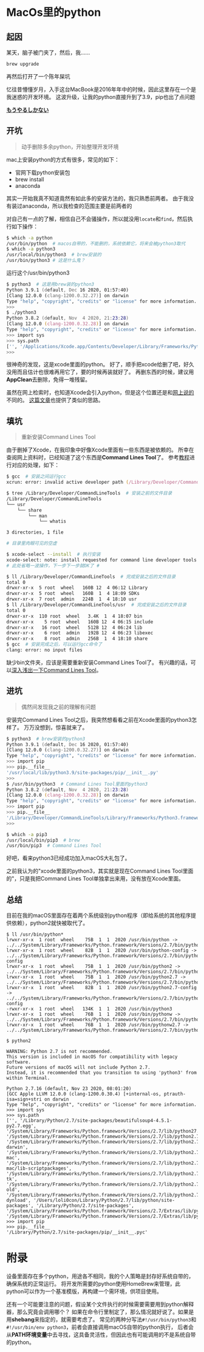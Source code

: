 # MacOs里的python

## 起因
某天，脑子被门夹了，然后，我......  
```zsh
brew upgrade
```
再然后打开了一个陈年屎坑

忆往昔懵懂岁月，入手这台MacBook是2016年年中的时候，因此这里存在一个是我迷惑的开发环境。
这波升级，让我的python直接升到了3.9，pip也出了点问题

[**もうやるしかない**](https://fanyi.baidu.com/#jp/zh/%E3%82%82%E3%81%86%E3%82%84%E3%82%8B%E3%81%97%E3%81%8B%E3%81%AA%E3%81%84)

## 开坑
> 动手删除多余python，开始整理开发环境

mac上安装python的方式有很多，常见的如下：
* 官网下载python安装包
* brew install
* anaconda

其实一开始我真不知道竟然有如此多的安装方法的，我只熟悉前两者。
由于我没有装过anaconda，所以我检查的范围主要是前两者的

对自己有一点的了解，相信自己不会骚操作，所以就没用```locate```和```find```，然后执行如下操作：
```zsh
$ which -a python
/usr/bin/python  # macos自带的，不能删的，系统依赖它，将来会被python3取代
$ which -a python3
/usr/local/bin/python3  # brew安装的
/usr/bin/python3 # 这是什么鬼？
```
运行这个/usr/bin/python3
```zsh
$ python3  # 这是用brew装的python3
Python 3.9.1 (default, Dec 16 2020, 01:57:40)
[Clang 12.0.0 (clang-1200.0.32.27)] on darwin
Type "help", "copyright", "credits" or "license" for more information.
>>>
$ ./python3
Python 3.8.2 (default, Nov  4 2020, 21:23:28)
[Clang 12.0.0 (clang-1200.0.32.28)] on darwin
Type "help", "copyright", "credits" or "license" for more information.
>>> import sys
>>> sys.path
['', '/Applications/Xcode.app/Contents/Developer/Library/Frameworks/Python3.framework/Versions/3.8/lib/python38.zip', '/Applications/Xcode.app/Contents/Developer/Library/Frameworks/Python3.framework/Versions/3.8/lib/python3.8', '/Applications/Xcode.app/Contents/Developer/Library/Frameworks/Python3.framework/Versions/3.8/lib/python3.8/lib-dynload', '/Applications/Xcode.app/Contents/Developer/Library/Frameworks/Python3.framework/Versions/3.8/lib/python3.8/site-packages']
>>>
```
很神奇的发现，这是xcode里面的python。
好了，顺手把xcode给删了吧，好久没用而且估计也很难再用它了，要的时候再装就好了。
再删东西的时候，建议用**AppClean**去删除，免得一堆残留。

虽然在网上检索时，也知道Xcode会引入python，但是这个位置还是和[网上说的][1]不同的。
[这篇文章][2]也提供了类似的思路。

## 填坑
>重新安装Command Lines Tool

由于删掉了Xcode，在我印象中好像Xcode里面有一些东西是被依赖的。
所幸在查阅网上资料时，已经知道了这个东西是**Command Lines Tool**了。
参考[教程][3]进行对应的处理，如下：
```zsh
$ gcc  # 安装之间运行gcc
xcrun: error: invalid active developer path (/Library/Developer/CommandLineTools), missing xcrun at: /Library/Developer/CommandLineTools/usr/bin/xcrun

$ tree /Library/Developer/CommandLineTools  # 安装之前的文件目录
/Library/Developer/CommandLineTools
└── usr
    └── share
        └── man
            └── whatis

3 directories, 1 file

# 目录里肉眼可见的空虚

$ xcode-select --install  # 执行安装
xcode-select: note: install requested for command line developer tools
# 此处省略一波操作，下一步下一步就OK了 #

$ ll /Library/Developer/CommandLineTools  # 完成安装之后的文件目录
total 0
drwxr-xr-x  5 root  wheel   160B 12  4 06:12 Library
drwxr-xr-x  5 root  wheel   160B  1  4 18:09 SDKs
drwxr-xr-x  7 root  admin   224B  1  4 18:10 usr
$ ll /Library/Developer/CommandLineTools/usr  # 完成安装之后的文件目录
total 0
drwxr-xr-x  110 root  wheel   3.4K  1  4 18:07 bin
drwxr-xr-x    5 root  wheel   160B 12  4 06:15 include
drwxr-xr-x   16 root  wheel   512B 12  4 06:24 lib
drwxr-xr-x    6 root  admin   192B 12  4 06:23 libexec
drwxr-xr-x    8 root  admin   256B  1  4 18:10 share
$ gcc  # 安装完成之后，可以运行gcc命令了
clang: error: no input files
```
缺少bin文件夹，应该是需要重新安装Command Lines Tool了。
有兴趣的话，可以[深入浅出一下Command Lines Tool][4]。


## 进坑
> 偶然间发现我之前的理解有问题

安装完Command Lines Tool之后，我突然想看看之前在Xcode里面的python3怎样了。
万万没想到，惊喜就来了。
```zsh
$ python3  # brew安装的python3
Python 3.9.1 (default, Dec 16 2020, 01:57:40)
[Clang 12.0.0 (clang-1200.0.32.27)] on darwin
Type "help", "copyright", "credits" or "license" for more information.
>>> import pip
>>> pip.__file__
'/usr/local/lib/python3.9/site-packages/pip/__init__.py'
>>>
$ /usr/bin/python3  # Command Lines Tool里面的python3
Python 3.8.2 (default, Nov  4 2020, 21:23:28)
[Clang 12.0.0 (clang-1200.0.32.28)] on darwin
Type "help", "copyright", "credits" or "license" for more information.
>>> import pip
>>> pip.__file__
'/Library/Developer/CommandLineTools/Library/Frameworks/Python3.framework/Versions/3.8/lib/python3.8/site-packages/pip/__init__.py'
>>>

$ which -a pip3
/usr/local/bin/pip3  # brew
/usr/bin/pip3  # Command Lines Tool
```
好吧，看来python3已经成功加入macOS大礼包了。

之前我认为的"xcode里面的python3，其实就是现在Command Lines Tool里面的"，只是我把Command Lines Tool单独拿出来用，没有放在Xcode里面。

## 总结
目前在我的macOS里面存在着两个系统级别python程序（即给系统的其他程序提供依赖），python2就快被取代了。
```shell
$ ll /usr/bin/python*
lrwxr-xr-x  1 root  wheel    75B  1  1  2020 /usr/bin/python -> ../../System/Library/Frameworks/Python.framework/Versions/2.7/bin/python2.7
lrwxr-xr-x  1 root  wheel    82B  1  1  2020 /usr/bin/python-config -> ../../System/Library/Frameworks/Python.framework/Versions/2.7/bin/python2.7-config
lrwxr-xr-x  1 root  wheel    75B  1  1  2020 /usr/bin/python2 -> ../../System/Library/Frameworks/Python.framework/Versions/2.7/bin/python2.7
lrwxr-xr-x  1 root  wheel    75B  1  1  2020 /usr/bin/python2.7 -> ../../System/Library/Frameworks/Python.framework/Versions/2.7/bin/python2.7
lrwxr-xr-x  1 root  wheel    82B  1  1  2020 /usr/bin/python2.7-config -> ../../System/Library/Frameworks/Python.framework/Versions/2.7/bin/python2.7-config
-rwxr-xr-x  1 root  wheel   134K  1  1  2020 /usr/bin/python3
lrwxr-xr-x  1 root  wheel    76B  1  1  2020 /usr/bin/pythonw -> ../../System/Library/Frameworks/Python.framework/Versions/2.7/bin/pythonw2.7
lrwxr-xr-x  1 root  wheel    76B  1  1  2020 /usr/bin/pythonw2.7 -> ../../System/Library/Frameworks/Python.framework/Versions/2.7/bin/pythonw2.7

$ python2

WARNING: Python 2.7 is not recommended.
This version is included in macOS for compatibility with legacy software.
Future versions of macOS will not include Python 2.7.
Instead, it is recommended that you transition to using 'python3' from within Terminal.

Python 2.7.16 (default, Nov 23 2020, 08:01:20)
[GCC Apple LLVM 12.0.0 (clang-1200.0.30.4) [+internal-os, ptrauth-isa=sign+stri on darwin
Type "help", "copyright", "credits" or "license" for more information.
>>> import sys
>>> sys.path
['', '/Library/Python/2.7/site-packages/beautifulsoup4-4.5.1-py2.7.egg', '/System/Library/Frameworks/Python.framework/Versions/2.7/lib/python27.zip', '/System/Library/Frameworks/Python.framework/Versions/2.7/lib/python2.7', '/System/Library/Frameworks/Python.framework/Versions/2.7/lib/python2.7/plat-darwin', '/System/Library/Frameworks/Python.framework/Versions/2.7/lib/python2.7/plat-mac', '/System/Library/Frameworks/Python.framework/Versions/2.7/lib/python2.7/plat-mac/lib-scriptpackages', '/System/Library/Frameworks/Python.framework/Versions/2.7/lib/python2.7/lib-tk', '/System/Library/Frameworks/Python.framework/Versions/2.7/lib/python2.7/lib-old', '/System/Library/Frameworks/Python.framework/Versions/2.7/lib/python2.7/lib-dynload', '/Users/loli0con/Library/Python/2.7/lib/python/site-packages', '/Library/Python/2.7/site-packages', '/System/Library/Frameworks/Python.framework/Versions/2.7/Extras/lib/python', '/System/Library/Frameworks/Python.framework/Versions/2.7/Extras/lib/python/PyObjC']
>>> import pip
>>> pip.__file__
'/Library/Python/2.7/site-packages/pip/__init__.pyc'
```

# 附录
设备里面存在多个python，用途各不相同，我的个人策略是封存好系统自带的，确保系统的正常运行。
将开发所需要的python使用HomeBrew来管理，此python可以作为一个基准模版，再构建一个需环境，供项目使用。

还有一个可能要注意的问题，假设某个文件执行的时候需要需要用到python解释器，那么究竟会调用哪个？
如果在命令行里制定了，那么情况就好说了。如果是用**shebang**来指定的，就需要考虑了。
常见的两种分写法```#!/usr/bin/python3```和```#!/usr/bin/env python3```，前者会直接调用macOS自带的python执行，
后者会从**PATH环境变量**中去寻找，这具备灵活性，但因此也有可能调用的不是系统自带的python。

[1]: https://segmentfault.com/q/1010000022576249
[2]: https://www.cnblogs.com/jing99/p/13963048.html
[3]: https://segmentfault.com/a/1190000018045211
[4]: https://juejin.cn/post/6844904052271087624